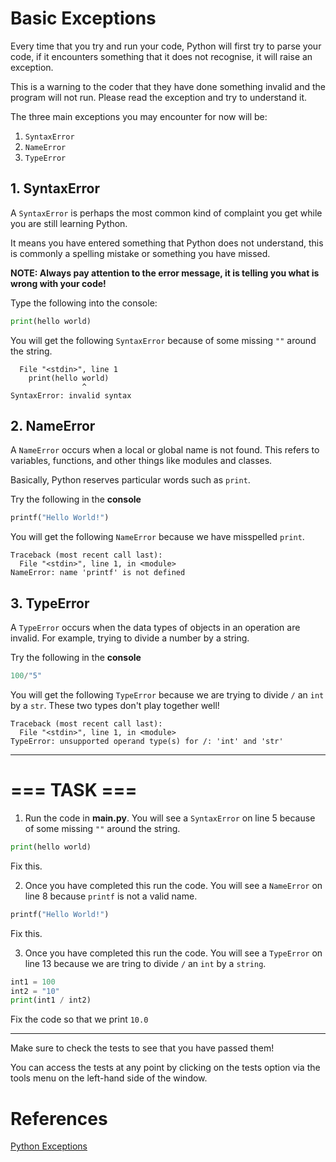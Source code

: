 # Basic Exceptions  

Every time that you try and run your code, Python will first try to parse your code, if it encounters something that it does not recognise, it will raise an exception. 

This is a warning to the coder that they have done something invalid and the program will not run. Please read the exception and try to understand it.

The three main exceptions you may encounter for now will be:

1. ```SyntaxError```
2. ```NameError```
3. ```TypeError```

## 1. SyntaxError
A ```SyntaxError``` is perhaps the most common kind of complaint you get while you are still learning Python. 

It means you have entered something that Python does not understand, this is commonly a spelling mistake or something you have missed.

**NOTE: Always pay attention to the error message, it is telling you what is wrong with your code!**

Type the following into the console:
```python
print(hello world)
```
You will get the following ``SyntaxError`` because of some missing ```""``` around the string.

```
  File "<stdin>", line 1
    print(hello world)
                ^
SyntaxError: invalid syntax
```

## 2. NameError
A ```NameError``` occurs when a local or global name is not found. This refers to variables, functions, and other things like modules and classes. 

Basically, Python reserves particular words such as ``print``. 

Try the following in the **console**

```python
printf("Hello World!")
```

You will get the following ``NameError`` because we have misspelled ``print``.

```
Traceback (most recent call last):
  File "<stdin>", line 1, in <module>
NameError: name 'printf' is not defined
```

## 3. TypeError
A ```TypeError``` occurs when the data types of objects in an operation are invalid. For example, trying to divide a number by a string.

Try the following in the **console**

```python
100/"5"
```

You will get the following ``TypeError`` because we are trying to divide ```/``` an ```int``` by a ```str```. These two types don't play together well!
```
Traceback (most recent call last):
  File "<stdin>", line 1, in <module>
TypeError: unsupported operand type(s) for /: 'int' and 'str'
```
***
# === TASK ===

1. Run the code in **main.py**. You will see a ```SyntaxError``` on line 5 because of some missing ```""``` around the string.
   
```python
print(hello world)
```
Fix this.

2. Once you have completed this run the code. You will see a ``NameError`` on line 8 because ```printf``` is not a valid name.

```python
printf("Hello World!")
```
Fix this.

3. Once you have completed this run the code. You will see a ``TypeError`` on line 13 because we are tring to divide ```/``` an ```int``` by a ```string```.
```python
int1 = 100
int2 = "10"
print(int1 / int2)
```
Fix the code so that we print `10.0`

***

Make sure to check the tests to see that you have passed them!

You can access the tests at any point by clicking on the tests option via the tools menu on the left-hand side of the window.

# References

[Python Exceptions](https://docs.python.org/3/library/exceptions.html)
